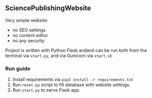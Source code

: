 ## SciencePublishingWebsite

Very simple website:

- no SEO settings
- no content editor
- no any security

Project is written with Python Flask andand can be run both from the terminal via `start.py`, and via Gunicorn via `start.sh`

### Run guide

1. Install requirements via `pip3 install -r requirements.txt`
2. Run `reset.py` script to fill database with website settings.
3. Run `start.py` to serve Flask app.